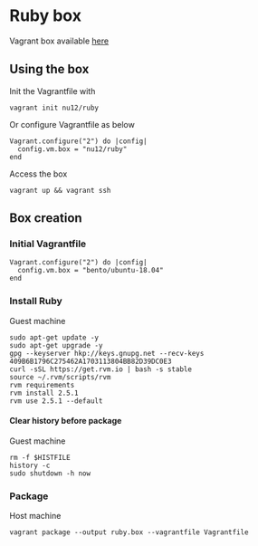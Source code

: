 # Ruby box
Vagrant box available [here](https://app.vagrantup.com/nu12/)

## Using the box
Init the Vagrantfile with
```shell
vagrant init nu12/ruby
```
Or configure Vagrantfile as below
```
Vagrant.configure("2") do |config|
  config.vm.box = "nu12/ruby"
end
```
Access the box
```shell
vagrant up && vagrant ssh
```

## Box creation
### Initial Vagrantfile

```
Vagrant.configure("2") do |config|
  config.vm.box = "bento/ubuntu-18.04"
end
```

### Install Ruby

Guest machine
```shell
sudo apt-get update -y
sudo apt-get upgrade -y
gpg --keyserver hkp://keys.gnupg.net --recv-keys 409B6B1796C275462A1703113804BB82D39DC0E3
curl -sSL https://get.rvm.io | bash -s stable
source ~/.rvm/scripts/rvm
rvm requirements
rvm install 2.5.1
rvm use 2.5.1 --default
```

#### Clear history before package

Guest machine
```shell
rm -f $HISTFILE
history -c
sudo shutdown -h now
```

### Package

Host machine
```shell
vagrant package --output ruby.box --vagrantfile Vagrantfile
```